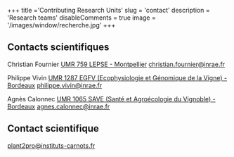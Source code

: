 +++
title ='Contributing Research Units'
slug = 'contact'
description = 'Research teams'
disableComments = true
image = '/images/window/recherche.jpg'
+++

## Contacts scientifiques

Christian Fournier
<a href=[https://www6.bordeaux-aquitaine.inrae.fr/sante-agroecologie-vignoble](https://www6.montpellier.inrae.fr/lepse)>UMR 759 LEPSE - Montpellier</a>
christian.fournier@inrae.fr

Philippe Vivin
<a href=https://www6.bordeaux-aquitaine.inrae.fr/sante-agroecologie-vignoble>UMR 1287 EGFV (Ecophysiologie et Génomique de la Vigne) - Bordeaux</a>
philippe.vivin@inrae.fr

Agnès Calonnec
<a href=https://www6.bordeaux-aquitaine.inrae.fr/sante-agroecologie-vignoble>UMR 1065 SAVE (Santé et Agroécologie du Vignoble) - Bordeaux</a>
agnes.calonnec@inrae.fr

## Contact scientifique


plant2pro@instituts-carnots.fr

